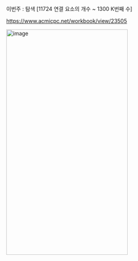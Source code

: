 이번주 : 탐색 [11724 연결 요소의 개수 ~ 1300	 K번째 수]

https://www.acmicpc.net/workbook/view/23505

<img width="322" height="597" alt="image" src="https://github.com/user-attachments/assets/f80a734e-17c0-4782-9d84-6ab8b9ce3886" />
